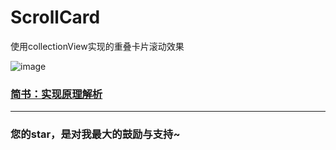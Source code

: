 # ScrollCard
使用collectionView实现的重叠卡片滚动效果

![image](https://github.com/splsylp/ScrollCard/blob/master/ScrollCard.gif)

### [简书：实现原理解析](http://www.jianshu.com/p/086309689041)

---
### 您的star，是对我最大的鼓励与支持~

